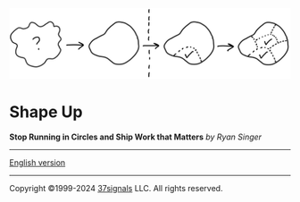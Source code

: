 
![From shapeless to shaped](assets/cover_summary-e9e01e28012e9df5a411d2eeb4643bd1f6e0630987aa801e132054694811f0a7.jpg)


# Shape Up
**Stop Running in Circles and Ship Work that Matters** 
*by Ryan Singer*

---

[English version](/en/0.0-shape-up.md)

---

Copyright ©1999-2024 [37signals](https://37signals.com/) LLC. All rights reserved.